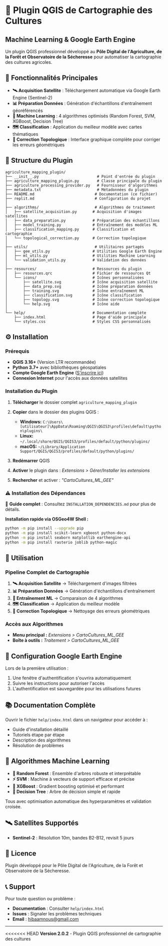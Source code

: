 # 🌱 Plugin QGIS de Cartographie des Cultures

## Machine Learning & Google Earth Engine

Un plugin QGIS professionnel développé au **Pôle Digital de l'Agriculture, de la Forêt et Observatoire de la Sécheresse** pour automatiser la cartographie des cultures agricoles.

## 🎯 Fonctionnalités Principales

- **🛰️ Acquisition Satellite** : Téléchargement automatique via Google Earth Engine (Sentinel-2)
- **📊 Préparation Données** : Génération d'échantillons d'entraînement géoréférencés
- **🤖 Machine Learning** : 4 algorithmes optimisés (Random Forest, SVM, XGBoost, Decision Tree)
- **🗺️ Classification** : Application du meilleur modèle avec cartes thématiques
- **🔧 Correction Topologique** : Interface graphique complète pour corriger les erreurs géométriques

## 📁 Structure du Plugin

```
agriculture_mapping_plugin/
├── __init__.py                          # Point d'entrée du plugin
├── agriculture_mapping_plugin.py        # Classe principale du plugin
├── agriculture_processing_provider.py   # Fournisseur d'algorithmes
├── metadata.txt                         # Métadonnées du plugin
├── README.md                           # Documentation (ce fichier)
├── replit.md                           # Configuration du projet
│
├── algorithms/                         # Algorithmes de traitement
│   ├── satellite_acquisition.py       # Acquisition d'images satellites
│   ├── data_preparation.py            # Préparation des échantillons
│   ├── model_training.py              # Entraînement des modèles ML
│   ├── classification_mapping.py      # Classification et cartographie
│   └── topological_correction.py      # Correction topologique
│
├── utils/                              # Utilitaires partagés
│   ├── gee_utils.py                   # Utilities Google Earth Engine
│   ├── ml_utils.py                    # Utilities Machine Learning
│   └── validation_utils.py            # Validation des données
│
├── resources/                         # Ressources du plugin
│   ├── resources.qrc                  # Fichier de ressources Qt
│   └── icons/                         # Icônes personnalisées
│       ├── satellite.svg              # Icône acquisition satellite
│       ├── data_prep.svg              # Icône préparation données
│       ├── training.svg               # Icône entraînement ML
│       ├── classification.svg         # Icône classification
│       ├── topology.svg               # Icône correction topologique
│       └── help.svg                   # Icône aide
│
└── help/                              # Documentation complète
    ├── index.html                     # Page d'aide principale
    └── styles.css                     # Styles CSS personnalisés
```

## ⚙️ Installation

### Prérequis
- **QGIS 3.16+** (Version LTR recommandée)
- **Python 3.7+** avec bibliothèques géospatiales
- **Compte Google Earth Engine** ([S'inscrire ici](https://earthengine.google.com/))
- **Connexion Internet** pour l'accès aux données satellites

### Installation du Plugin

1. **Télécharger** le dossier complet `agriculture_mapping_plugin`

2. **Copier** dans le dossier des plugins QGIS :
   - **Windows:** `C:\Users\[utilisateur]\AppData\Roaming\QGIS\QGIS3\profiles\default\python\plugins\`
   - **Linux:** `~/.local/share/QGIS/QGIS3/profiles/default/python/plugins/`
   - **macOS:** `~/Library/Application Support/QGIS/QGIS3/profiles/default/python/plugins/`

3. **Redémarrer** QGIS

4. **Activer** le plugin dans : *Extensions > Gérer/Installer les extensions*

5. **Rechercher** et activer : *"CartoCultures_ML_GEE"*

### ⚠️ Installation des Dépendances 

📖 **Guide complet** : Consultez `INSTALLATION_DEPENDENCIES.md` pour plus de détails.

**Installation rapide via OSGeo4W Shell :**
```bash
python -m pip install --upgrade pip
python -m pip install scikit-learn xgboost python-docx
python -m pip install seaborn matplotlib earthengine-api
python -m pip install rasterio joblib python-magic
```


## 🚀 Utilisation

### Pipeline Complet de Cartographie

1. **🛰️ Acquisition Satellite** → Téléchargement d'images filtrées
2. **📊 Préparation Données** → Génération d'échantillons d'entraînement  
3. **🤖 Entraînement ML** → Comparaison de 4 algorithmes
4. **🗺️ Classification** → Application du meilleur modèle
5. **🔧 Correction Topologique** → Nettoyage des erreurs géométriques

### Accès aux Algorithmes

- **Menu principal :** *Extensions > CartoCultures_ML_GEE*
- **Boîte à outils :** *Traitement > CartoCultures_ML_GEE*

## 🔧 Configuration Google Earth Engine

Lors de la première utilisation :
1. Une fenêtre d'authentification s'ouvrira automatiquement
2. Suivre les instructions pour autoriser l'accès
3. L'authentification est sauvegardée pour les utilisations futures

## 📚 Documentation Complète

Ouvrir le fichier `help/index.html` dans un navigateur pour accéder à :
- Guide d'installation détaillé
- Tutoriels étape par étape
- Description des algorithmes
- Résolution de problèmes

## 🤖 Algorithmes Machine Learning

- **🌳 Random Forest** : Ensemble d'arbres robuste et interprétable
- **⚡ SVM** : Machine à vecteurs de support efficace et précise
- **🚀 XGBoost** : Gradient boosting optimisé et performant
- **🌲 Decision Tree** : Arbre de décision simple et rapide

Tous avec optimisation automatique des hyperparamètres et validation croisée.

## 🛰️ Satellites Supportés

- **Sentinel-2** : Résolution 10m, bandes B2-B12, revisit 5 jours


## 📄 Licence

Plugin développé pour le Pôle Digital de l'Agriculture, de la Forêt et Observatoire de la Sécheresse.

## 📞 Support

Pour toute question ou problème :
- **Documentation** : Consulter `help/index.html`
- **Issues** : Signaler les problèmes techniques
- **Email** : hibaamnous@gmail.com

---

<<<<<<< HEAD
**Version 2.0.2** - Plugin QGIS professionnel de cartographie des cultures
